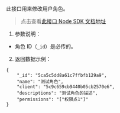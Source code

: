 此接口用来修改用户角色。

> 点击查看[此接口 Node SDK 文档地址](https://learn.authing.cn/authing/sdk/sdk-for-node/update-user-permissions#xiu-gai-jiao-se-quan-xian)


1. 参数说明：
- 角色 ID（`_id`）是必传的。

2. 返回数据示例：
```
{
    "_id": "5ca5c5dd8a61c7ffbfb129a9",
    "name": "测试角色",
    "client": "5c9c659cb9440b05cb2570e6",
    "descriptions": "测试角色的描述",
    "permissions": "["权限点1"]"
}
```